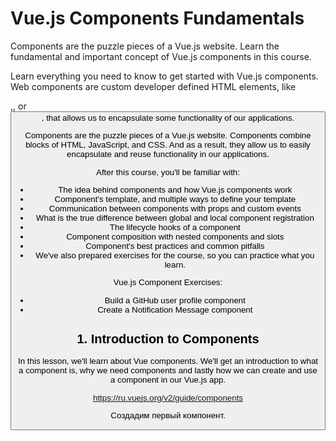 # Vue.js Components Fundamentals

Components are the puzzle pieces of a Vue.js website. Learn the fundamental and important concept of Vue.js components in this course.

Learn everything you need to know to get started with Vue.js components. Web components are custom developer defined HTML elements, like <p>,<body>, or <button>, that allows us to encapsulate some functionality of our applications.

Components are the puzzle pieces of a Vue.js website. Components combine blocks of HTML, JavaScript, and CSS. And as a result, they allow us to easily encapsulate and reuse functionality in our applications.

After this course, you'll be familiar with:
- The idea behind components and how Vue.js components work
- Component's template, and multiple ways to define your template
- Communication between components with props and custom events
- What is the true difference between global and local component registration
- The lifecycle hooks of a component
- Component composition with nested components and slots
- Component's best practices and common pitfalls
- We've also prepared exercises for the course, so you can practice what you learn.

Vue.js Component Exercises:
- Build a GitHub user profile component
- Create a Notification Message component

## 1. Introduction to Components

In this lesson, we'll learn about Vue components. We'll get an introduction to what a component is, why we need components and lastly how we can create and use a component in our Vue.js app.

https://ru.vuejs.org/v2/guide/components

Создадим первый компонент.


